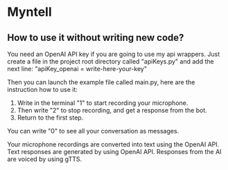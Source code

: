 # Myntell

## How to use it without writing new code?
You need an OpenAI API key if you are going to use my api wrappers. Just create a file in the project root directory called "apiKeys.py" and add the next line: "apiKey_openai = write-here-your-key"

Then you can launch the example file called main.py, here are the instruction how to use it: 
1. Write in the terminal "1" to start recording your microphone.
2. Then write "2" to stop recording, and get a response from the bot. 
3. Return to the first step.

You can write "0" to see all your conversation as messages.

Your microphone recordings are converted into text using the OpenAI API.
Text responses are generated by using OpenAI API.
Responses from the AI are voiced by using gTTS.

